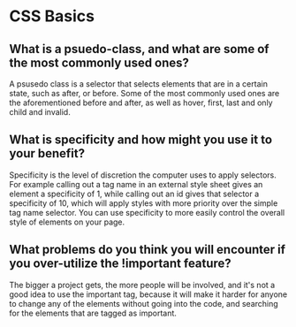 # CSS Basics

## What is a psuedo-class, and what are some of the most commonly used ones?
A psusedo class is a selector that selects elements that are in a certain state, such as after, or before. Some of the most commonly used ones are the aforementioned before and after, as well as hover, first, last and only child and invalid.

## What is specificity and how might you use it to your benefit?
Specificity is the level of discretion the computer uses to apply selectors. For example calling out a tag name in an external style sheet gives an element a specificity of 1, while calling out an id gives that selector a specificity of 10, which will apply styles with more priority over the simple tag name selector. You can use specificity to more easily control the overall style of elements on your page. 

## What problems do you think you will encounter if you over-utilize the !important feature?
The bigger a project gets, the more people will be involved, and it's not a good idea to use the important tag, because it will make it harder for anyone to change any of the elements without going into the code, and searching for the elements that are tagged as important.  
